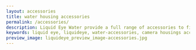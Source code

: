 ```yaml
---
layout: accessories
title: water housing accessories
permalink: /accessories/
description: Liquid Eye Water provide a full range of accessories to fit most camera lenses and enable the best performance in a wide variety of uses cases.
keywords: liquid eye, liquideye, water-accessories, camera housings accessory, surf photography, tough, light, rock-solid, professional, handcrafted,
preview_image: liquideye_preview_image-accessories.jpg
---
```


